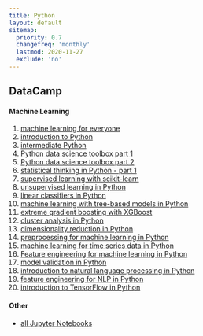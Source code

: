 ```yaml
---
title: Python
layout: default
sitemap:
  priority: 0.7
  changefreq: 'monthly'
  lastmod: 2020-11-27
  exclude: 'no'
---
```


## DataCamp
#### Machine Learning
1. [machine learning for everyone](https://github.com/odenipinedo/Python/blob/master/datacamp/01.%20machine%20learning%20for%20everyone.ipynb)
2. [introduction to Python](https://github.com/odenipinedo/Python/blob/master/datacamp/02.%20introduction%20to%20Python.ipynb)
3. [intermediate Python](https://github.com/odenipinedo/Python/blob/master/datacamp/03.%20intermediate%20Python.ipynb)
4. [Python data science toolbox part 1](https://github.com/odenipinedo/Python/blob/master/datacamp/04.%20Python%20data%20science%20toolbox%20part%201.ipynb)
5. [Python data science toolbox part 2](https://github.com/odenipinedo/Python/blob/master/datacamp/05.%20Python%20data%20science%20toolbox%20part%202.ipynb)
6. [statistical thinking in Python - part 1](https://github.com/odenipinedo/Python/blob/master/datacamp/06.%20statistical%20thinking%20in%20Python%20-%20part%201.ipynb)
7. [supervised learning with scikit-learn](https://github.com/odenipinedo/Python/blob/master/datacamp/07.%20supervised%20learning%20with%20scikit-learn.ipynb)
8. [unsupervised learning in Python](https://github.com/odenipinedo/Python/blob/master/datacamp/08.%20unsupervised%20learning%20in%20Python.ipynb)
9. [linear classifiers in Python](https://github.com/odenipinedo/Python/blob/master/datacamp/09.%20linear%20classifiers%20in%20Python.ipynb)
10. [machine learning with tree-based models in Python](https://github.com/odenipinedo/Python/blob/master/datacamp/10.%20machine%20learning%20with%20tree-based%20models%20in%20Python.ipynb)
11. [extreme gradient boosting with XGBoost](https://github.com/odenipinedo/Python/blob/master/datacamp/11.%20extreme%20gradient%20boosting%20with%20XGBoost.ipynb)
12. [cluster analysis in Python](https://github.com/odenipinedo/Python/blob/master/datacamp/12.%20cluster%20analysis%20in%20Python.ipynb)
13. [dimensionality reduction in Python](https://github.com/odenipinedo/Python/blob/master/datacamp/13.%20dimensionality%20reduction%20in%20Python.ipynb)
14. [preprocessing for machine learning in Python](https://github.com/odenipinedo/Python/blob/master/datacamp/14.%20preprocessing%20for%20machine%20learning%20in%20Python.ipynb)
15. [machine learning for time series data in Python](https://github.com/odenipinedo/Python/blob/master/datacamp/15.%20machine%20learning%20for%20time%20series%20data%20in%20Python.ipynb)
16. [Feature engineering for machine learning in Python](https://github.com/odenipinedo/Python/blob/master/datacamp/16.%20Feature%20engineering%20for%20machine%20learning%20in%20Python.ipynb)
17. [model validation in Python](https://github.com/odenipinedo/Python/blob/master/datacamp/17.%20model%20validation%20in%20Python.ipynb)
18. [introduction to natural language processing in Python](https://github.com/odenipinedo/Python/blob/master/datacamp/18.%20introduction%20to%20natural%20language%20processing%20in%20Python.ipynb)
19. [feature engineering for NLP in Python](https://github.com/odenipinedo/Python/blob/master/datacamp/19.%20feature%20engineering%20for%20NLP%20in%20Python.ipynb)
20. [introduction to TensorFlow in Python](https://github.com/odenipinedo/Python/blob/master/datacamp/20.%20introduction%20to%20TensorFlow%20in%20Python.ipynb)

#### Other
- [all Jupyter Notebooks](https://github.com/odenipinedo/Python/tree/master/datacamp/)

<!-- 
This table will be used later as this page fills up and needs columns.
<table>
  <tr>
    <td>One</td>
    <td>Two</td>
  </tr>
  <tr>
    <td colspan="2">Three</td>
  </tr>
</table>
-->
